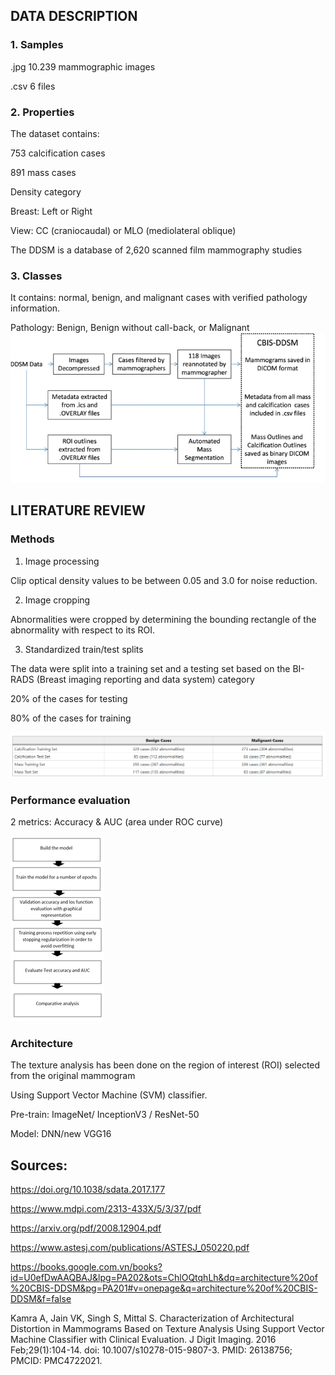 
## DATA DESCRIPTION 
### 1. Samples
.jpg 10.239 mammographic images

.csv 6 files

### 2. Properties
The dataset contains:

753 calcification cases

891 mass cases

Density category

Breast: Left or Right

View: CC (craniocaudal) or MLO (mediolateral oblique)

The DDSM is a database of 2,620 scanned film mammography studies

### 3. Classes
It contains: normal, benign, and malignant cases with verified pathology information.

Pathology: Benign, Benign without call-back, or Malignant
![Flow chart of CBIS-DDSM preparation](https://github.com/ThyLy02/CBIS-DDSM-DATASET/blob/main/image/image1.png)


## LITERATURE REVIEW
### Methods
1. Image processing

Clip optical density values to be between 0.05 and 3.0 for noise reduction.

2. Image cropping

Abnormalities were cropped by determining the bounding rectangle of the abnormality with respect to its ROI.

3. Standardized train/test splits

The data were split into a training set and a testing set based on the BI-RADS (Breast imaging reporting and data system) category

20% of the cases for testing

80% of the cases for training

![Abnormalities in the Training and Test Sets](https://github.com/ThyLy02/CBIS-DDSM-DATASET/blob/main/image/image2.png)

### Performance evaluation

2 metrics: Accuracy & AUC (area under ROC curve)

![Flow chart of modeling process](https://github.com/ThyLy02/CBIS-DDSM-DATASET/blob/main/image/image3.png)

### Architecture
The texture analysis has been done on the region of interest (ROI) selected from the original mammogram

Using Support Vector Machine (SVM) classifier.

Pre-train: ImageNet/ InceptionV3 / ResNet-50

Model: DNN/new VGG16

## Sources:
https://doi.org/10.1038/sdata.2017.177

https://www.mdpi.com/2313-433X/5/3/37/pdf

https://arxiv.org/pdf/2008.12904.pdf

https://www.astesj.com/publications/ASTESJ_050220.pdf

https://books.google.com.vn/books?id=U0efDwAAQBAJ&lpg=PA202&ots=ChlOQtqhLh&dq=architecture%20of%20CBIS-DDSM&pg=PA201#v=onepage&q=architecture%20of%20CBIS-DDSM&f=false

Kamra A, Jain VK, Singh S, Mittal S. Characterization of Architectural Distortion in Mammograms Based on Texture Analysis Using Support Vector Machine Classifier with Clinical Evaluation. J Digit Imaging. 2016 Feb;29(1):104-14. doi: 10.1007/s10278-015-9807-3. PMID: 26138756; PMCID: PMC4722021.






